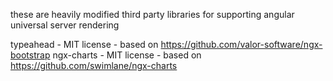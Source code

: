 these are heavily modified third party libraries for supporting angular universal server rendering

typeahead - MIT license - based on https://github.com/valor-software/ngx-bootstrap
ngx-charts - MIT license - based on https://github.com/swimlane/ngx-charts
